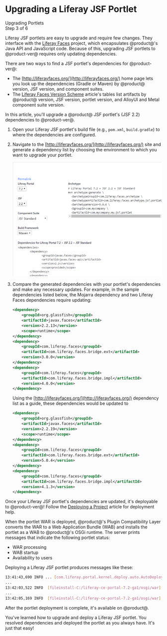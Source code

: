 # Upgrading a Liferay JSF Portlet

<div class="learn-path-step">
    <p>Upgrading Portlets<br>Step 3 of 6</p>
</div>

Liferay JSF portlets are easy to upgrade and require few changes. They interface
with the [Liferay Faces](/docs/reference/7-2/-/knowledge_base/r/liferay-faces)
project, which encapsulates @product@'s Java API and JavaScript code. Because
of this, upgrading JSF portlets to @product-ver@ requires only updating
dependencies.

There are two ways to find a JSF portlet's dependencies for @product-ver@:

- The [http://liferayfaces.org/](http://liferayfaces.org/) home page lets you
  look up the dependencies (Gradle or Maven) by @product@ version, JSF version,
  and component suites. 
- The
  [Liferay Faces Version Scheme](/docs/reference/7-2/-/knowledge_base/r/liferay-faces-version-scheme)
  article's tables list artifacts by @product@ version, JSF version, portlet
  version, and AlloyUI and Metal component suite version. 

In this article, you'll upgrade a @product@ JSF portlet's (JSF 2.2) dependencies
to @product-ver@.

1.  Open your Liferay JSF portlet's build file (e.g., `pom.xml`, `build.gradle`)
    to where the dependencies are configured.

2.  Navigate to the [http://liferayfaces.org/](http://liferayfaces.org/) site
    and generate a dependency list by choosing the environment to which you want
    to upgrade your portlet.

    ![Figure 1: The Liferay Faces site gives you options to generate dependencies for many environments.](../../../images/jsf-dependency-generation.png)

3.  Compare the generated dependencies with your portlet's dependencies and make
    any necessary updates. For example, in the sample dependencies listed below,
    the Mojarra dependency and two Liferay Faces dependencies require updating:

    ```xml
    <dependency>
        <groupId>org.glassfish</groupId>
        <artifactId>javax.faces</artifactId>
        <version>2.2.13</version>
        <scope>runtime</scope>
    </dependency>
    <dependency>
        <groupId>com.liferay.faces</groupId>
        <artifactId>com.liferay.faces.bridge.ext</artifactId>
        <version>3.0.0</version>
    </dependency>
    <dependency>
        <groupId>com.liferay.faces</groupId>
        <artifactId>com.liferay.faces.bridge.impl</artifactId>
        <version>4.0.0</version>
    </dependency>
    ```

    Using the [http://liferayfaces.org/](http://liferayfaces.org/) dependency
    list as a guide, these dependencies would be updated to

    ```xml
    <dependency>
        <groupId>org.glassfish</groupId>
        <artifactId>javax.faces</artifactId>
        <version>2.2.19</version>
        <scope>runtime</scope>
    </dependency>
    <dependency>
        <groupId>com.liferay.faces</groupId>
        <artifactId>com.liferay.faces.bridge.ext</artifactId>
        <version>5.0.4</version>
    </dependency>
    <dependency>
        <groupId>com.liferay.faces</groupId>
        <artifactId>com.liferay.faces.bridge.impl</artifactId>
        <version>4.1.3</version>
    </dependency>
    ```

Once your Liferay JSF portlet's dependencies are updated, it's deployable to
@product-ver@! Follow the
[Deploying a Project](/docs/reference/7-2/-/knowledge_base/r/deploying-a-project)
article for deployment help.

When the portlet WAR is deployed, @product@'s Plugin Compatibility Layer
converts the WAR to a Web Application Bundle (WAB) and installs the portlet as a
WAB to @product@'s OSGi runtime. The server prints messages that indicate the
following portlet status:

- WAR processing
- WAB startup
- Availability to users

Deploying a Liferay JSF portlet produces messages like these:

```bash
13:41:43,690 INFO ... [com.liferay.portal.kernel.deploy.auto.AutoDeployScanner][AutoDeployDir:252] Processing com.liferay.faces.demo.jsf.applicant.portlet-1.0.war
...
13:42:03,522 INFO  [fileinstall-C:/liferay-ce-portal-7.2-ga1/osgi/war][BundleStartStopLogger:35] STARTED com.liferay.faces.demo.jsf.applicant.portlet-1.0_4.1.0 [503]
...
13:42:05,169 INFO  [fileinstall-C:/liferay-ce-portal-7.2-ga1/osgi/war][PortletHotDeployListener:293] 1 portlet for com.liferay.faces.demo.jsf.applicant.portlet-1.0 is available for use
```

After the portlet deployment is complete, it's available on @product@.

You've learned how to upgrade and deploy a Liferay JSF portlet. You resolved
dependencies and deployed the portlet as you always have. It's just that easy!
